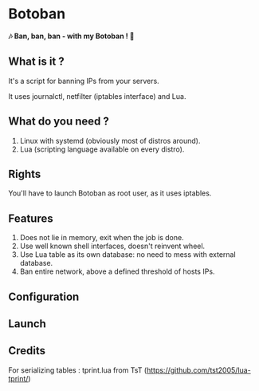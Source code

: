# Botoban
**:notes: Ban, ban, ban - with my Botoban ! :musical_note:**

## What is it ?

It's a script for banning IPs from your servers.

It uses journalctl, netfilter (iptables interface) and Lua.

## What do you need ?

1. Linux with systemd (obviously most of distros around).
1. Lua (scripting language available on every distro).

## Rights

You'll have to launch Botoban as root user, as it uses iptables.


## Features
1. Does not lie in memory, exit when the job is done.
1. Use well known shell interfaces, doesn't reinvent wheel.
1. Use Lua table as its own database: no need to mess with external database.
1. Ban entire network, above a defined threshold of hosts IPs.

## Configuration


## Launch

## Credits

For serializing tables : tprint.lua from TsT (https://github.com/tst2005/lua-tprint/)
